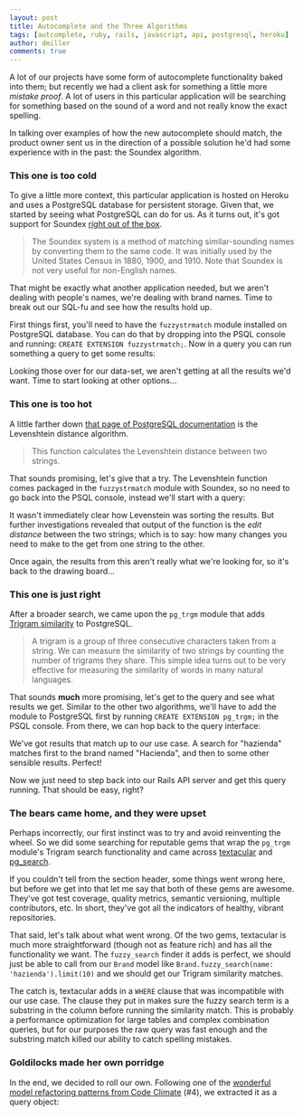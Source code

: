 ```yaml
---
layout: post
title: Autocomplete and the Three Algorithms
tags: [autcomplete, ruby, rails, javascript, api, postgresql, heroku]
author: dmiller
comments: true
---
```


A lot of our projects have some form of autocomplete functionality baked into them; but recently we had a client ask for something a little more *mistake proof*. A lot of users in this particular application will be searching for something based on the sound of a word and not really know the exact spelling.

In talking over examples of how the new autocomplete should match, the product owner sent us in the direction of a possible solution he'd had some experience with in the past: the Soundex algorithm.

<!-- #REST#BEGIN -->

### This one is too cold

To give a little more context, this particular application is hosted on Heroku and uses a PostgreSQL database for persistent storage. Given that, we started by seeing what PostgreSQL can do for us. As it turns out, it's got support for Soundex [right out of the box](http://www.postgresql.org/docs/8.3/static/fuzzystrmatch.html).

> The Soundex system is a method of matching similar-sounding names by converting them to the same code. It was initially used by the United States Census in 1880, 1900, and 1910. Note that Soundex is not very useful for non-English names.

That might be exactly what another application needed, but we aren't dealing with people's names, we're dealing with brand names. Time to break out our SQL-fu and see how the results hold up.

First things first, you'll need to have the `fuzzystrmatch` module installed on PostgreSQL database. You can do that by dropping into the PSQL console and running: `CREATE EXTENSION fuzzystrmatch;`. Now in a query you can run something a query to get some results:

<script src="https://gist.github.com/9223335.js?file=soundex.sql"></script>

Looking those over for our data-set, we aren't getting at all the results we'd want. Time to start looking at other options…

### This one is too hot

A little farther down [that page of PostgreSQL documentation](http://www.postgresql.org/docs/8.3/static/fuzzystrmatch.html) is the Levenshtein distance algorithm.

> This function calculates the Levenshtein distance between two strings.

That sounds promising, let's give that a try. The Levenshtein function comes packaged in the `fuzzystrmatch` module with Soundex, so no need to go back into the PSQL console, instead we'll start with a query:

<script src="https://gist.github.com/9223335.js?file=levenshtein.sql"></script>

It wasn't immediately clear how Levenstein was sorting the results. But further investigations revealed that output of the function is the *edit distance* between the two strings; which is to say: how many changes you need to make to the get from one string to the other.

Once again, the results from this aren't really what we're looking for, so it's back to the drawing board…

### This one is just right

After a broader search, we came upon the `pg_trgm` module that adds [Trigram similarity](http://www.postgresql.org/docs/8.3/static/pgtrgm.html) to PostgreSQL.

> A trigram is a group of three consecutive characters taken from a string. We can measure the similarity of two strings by counting the number of trigrams they share. This simple idea turns out to be very effective for measuring the similarity of words in many natural languages.

That sounds **much** more promising, let's get to the query and see what results we get. Similar to the other two algorithms, we'll have to add the module to PostgreSQL first by running `CREATE EXTENSION pg_trgm;` in the PSQL console. From there, we can hop back to the query interface:

<script src="https://gist.github.com/9223335.js?file=trigram.sql"></script>

We've got results that match up to our use case. A search for "hazienda" matches first to the brand named "Hacienda", and then to some other sensible results. Perfect!

Now we just need to step back into our Rails API server and get this query running. That should be easy, right?

### The bears came home, and they were upset

Perhaps incorrectly, our first instinct was to try and avoid reinventing the wheel. So we did some searching for reputable gems that wrap the `pg_trgm` module's Trigram search functionality and came across [textacular](https://github.com/textacular/textacular) and [pg_search](https://github.com/Casecommons/pg_search).

If you couldn't tell from the section header, some things went wrong here, but before we get into that let me say that both of these gems are awesome. They've got test coverage, quality metrics, semantic versioning, multiple contributors, etc. In short, they've got all the indicators of healthy, vibrant repositories.

That said, let's talk about what went wrong. Of the two gems, textacular is much more straightforward (though not as feature rich) and has all the functionality we want. The `fuzzy_search` finder it adds is perfect, we should just be able to call from our `Brand` model like `Brand.fuzzy_search(name: 'hazienda').limit(10)` and we should get our Trigram similarity matches.

The catch is, textacular adds in a `WHERE` clause that was incompatible with our use case. The clause they put in makes sure the fuzzy search term is a substring in the column before running the similarity match. This is probably a performance optimization for large tables and complex combination queries, but for our purposes the raw query was fast enough and the substring match killed our ability to catch spelling mistakes.

### Goldilocks made her own porridge

In the end, we decided to roll our own. Following one of the [wonderful model refactoring patterns from Code Climate](http://blog.codeclimate.com/blog/2012/10/17/7-ways-to-decompose-fat-activerecord-models/) (#4), we extracted it as a query object:

<script src="https://gist.github.com/9223335.js?file=similar_brands_query.rb"></script>

<script src="https://gist.github.com/9223335.js?file=brands_controller.rb"></script>

<!-- #REST#END -->
